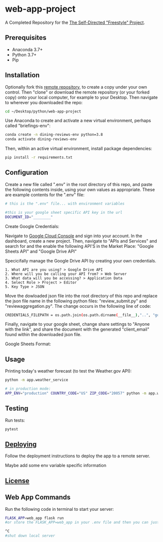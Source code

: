 # web-app-project

A Completed Repository for the [The Self-Directed "Freestyle" Project](https://github.com/prof-rossetti/intro-to-python/tree/main/projects/freestyle).

## Prerequisites

  + Anaconda 3.7+
  + Python 3.7+
  + Pip

## Installation

Optionally fork this [remote repository](https://github.com/jkp53/web-app-project), to create a copy under your own control. Then "clone" or download the remote repository (or your forked copy) onto your local computer, for example to your Desktop. Then navigate to wherever you downloaded the repo:

```sh
cd ~/Desktop/python/web-app-project
```

Use Anaconda to create and activate a new virtual environment, perhaps called "briefings-env":

```sh
conda create -n dining-reviews-env python=3.8
conda activate dining-reviews-env
```

Then, within an active virtual environment, install package dependencies:

```sh
pip install -r requirements.txt
```

## Configuration

Create a new file called ".env" in the root directory of this repo, and paste the following contents inside, using your own values as appropriate. These are example contents for the ".env" file:

```sh
# this is the ".env" file... with environment variables

#this is your google sheet specific API key in the url
DOCUMENT_ID="________"
```

Create Google Credentials:

Navigate to [Google Cloud Console](https://console.cloud.google.com) and sign into your account. In the dashboard, create a new project. Then, navigate to "APIs and Services" and search for and the enable the following API'S in the Market Place: "Google Sheets API" and "Google Drive API"

Specicifally manage the Google Drive API by creating your own credentials. 

    1. What API are you using? > Google Drive API
    2. Where will you be calling your API from? > Web Server
    3. What data will you be accessing? > Application Data
    4. Select Role > Project > Editor
    5. Key Type > JSON

Move the dowloaded json file into the root directory of this repo and replace the json file name in the following python files: "review_submit.py" and "reviewaggregation.py". The change occurs in the following line of code:

```sh
CREDENTIALS_FILEPATH = os.path.join(os.path.dirname(__file__),"..", "google-credentials.json")
```

Finally, navigate to your google sheet, change share settings to "Anyone with the link", and share the document with the generated "client_email" found within the downloaded json file.


Google Sheets Format:

## Usage

Printing today's weather forecast (to test the Weather.gov API):

```sh
python -m app.weather_service

# in production mode:
APP_ENV="production" COUNTRY_CODE="US" ZIP_CODE="20057" python -m app.weather_service
```


## Testing

Run tests:

```sh
pytest
```

## [Deploying](/DEPLOYING.md)

Follow the deployment instructions to deploy the app to a remote server.

Maybe add some env variable specific information


## [License](/LICENSE.md)

## Web App Commands

Run the following code in terminal to start your server:

```sh
FLASK_APP=web_app flask run
#or store the FLASK_APP=web_app in your .env file and then you can just paste 'flask run'
```

```sh
^C
#shut down local server
```
